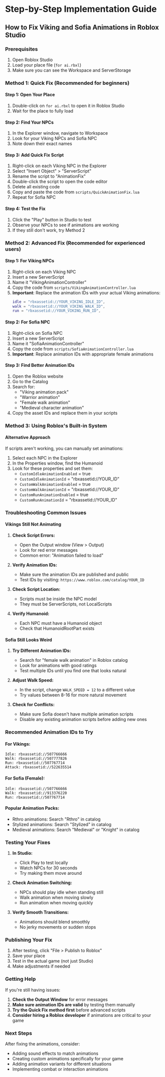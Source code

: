 # Step-by-Step Implementation Guide

## How to Fix Viking and Sofia Animations in Roblox Studio

### Prerequisites
1. Open Roblox Studio
2. Load your place file (`for ai.rbxl`)
3. Make sure you can see the Workspace and ServerStorage

### Method 1: Quick Fix (Recommended for beginners)

#### Step 1: Open Your Place
1. Double-click on `for ai.rbxl` to open it in Roblox Studio
2. Wait for the place to fully load

#### Step 2: Find Your NPCs
1. In the Explorer window, navigate to Workspace
2. Look for your Viking NPCs and Sofia NPC
3. Note down their exact names

#### Step 3: Add Quick Fix Script
1. Right-click on each Viking NPC in the Explorer
2. Select "Insert Object" > "ServerScript"
3. Rename the script to "AnimationFix"
4. Double-click the script to open the code editor
5. Delete all existing code
6. Copy and paste the code from `scripts/QuickAnimationFix.lua`
7. Repeat for Sofia NPC

#### Step 4: Test the Fix
1. Click the "Play" button in Studio to test
2. Observe your NPCs to see if animations are working
3. If they still don't work, try Method 2

### Method 2: Advanced Fix (Recommended for experienced users)

#### Step 1: For Viking NPCs
1. Right-click on each Viking NPC
2. Insert a new ServerScript
3. Name it "VikingAnimationController"
4. Copy the code from `scripts/VikingAnimationController.lua`
5. **Important**: Replace the animation IDs with your actual Viking animations:
   ```lua
   idle = "rbxassetid://YOUR_VIKING_IDLE_ID",
   walk = "rbxassetid://YOUR_VIKING_WALK_ID",
   run = "rbxassetid://YOUR_VIKING_RUN_ID",
   ```

#### Step 2: For Sofia NPC
1. Right-click on Sofia NPC
2. Insert a new ServerScript
3. Name it "SofiaAnimationController"
4. Copy the code from `scripts/SofiaAnimationController.lua`
5. **Important**: Replace animation IDs with appropriate female animations

#### Step 3: Find Better Animation IDs
1. Open the Roblox website
2. Go to the Catalog
3. Search for:
   - "Viking animation pack"
   - "Warrior animation"
   - "Female walk animation"
   - "Medieval character animation"
4. Copy the asset IDs and replace them in your scripts

### Method 3: Using Roblox's Built-in System

#### Alternative Approach
If scripts aren't working, you can manually set animations:

1. Select each NPC in the Explorer
2. In the Properties window, find the Humanoid
3. Look for these properties and set them:
   - `CustomIdleAnimationEnabled` = true
   - `CustomIdleAnimationId` = "rbxassetid://YOUR_ID"
   - `CustomWalkAnimationEnabled` = true
   - `CustomWalkAnimationId` = "rbxassetid://YOUR_ID"
   - `CustomRunAnimationEnabled` = true
   - `CustomRunAnimationId` = "rbxassetid://YOUR_ID"

### Troubleshooting Common Issues

#### Vikings Still Not Animating
1. **Check Script Errors:**
   - Open the Output window (View > Output)
   - Look for red error messages
   - Common error: "Animation failed to load"

2. **Verify Animation IDs:**
   - Make sure the animation IDs are published and public
   - Test IDs by visiting: `https://www.roblox.com/catalog/YOUR_ID`

3. **Check Script Location:**
   - Scripts must be inside the NPC model
   - They must be ServerScripts, not LocalScripts

4. **Verify Humanoid:**
   - Each NPC must have a Humanoid object
   - Check that HumanoidRootPart exists

#### Sofia Still Looks Weird
1. **Try Different Animation IDs:**
   - Search for "female walk animation" in Roblox catalog
   - Look for animations with good ratings
   - Test multiple IDs until you find one that looks natural

2. **Adjust Walk Speed:**
   - In the script, change `WALK_SPEED = 12` to a different value
   - Try values between 8-16 for more natural movement

3. **Check for Conflicts:**
   - Make sure Sofia doesn't have multiple animation scripts
   - Disable any existing animation scripts before adding new ones

### Recommended Animation IDs to Try

#### For Vikings:
```
Idle: rbxassetid://507766666
Walk: rbxassetid://507777826  
Run: rbxassetid://507767714
Attack: rbxassetid://522635514
```

#### For Sofia (Female):
```
Idle: rbxassetid://507766666
Walk: rbxassetid://913376220
Run: rbxassetid://507767714
```

#### Popular Animation Packs:
- Rthro animations: Search "Rthro" in catalog
- Stylized animations: Search "Stylized" in catalog
- Medieval animations: Search "Medieval" or "Knight" in catalog

### Testing Your Fixes

1. **In Studio:**
   - Click Play to test locally
   - Watch NPCs for 30 seconds
   - Try making them move around

2. **Check Animation Switching:**
   - NPCs should play idle when standing still
   - Walk animation when moving slowly
   - Run animation when moving quickly

3. **Verify Smooth Transitions:**
   - Animations should blend smoothly
   - No jerky movements or sudden stops

### Publishing Your Fix

1. After testing, click "File > Publish to Roblox"
2. Save your place
3. Test in the actual game (not just Studio)
4. Make adjustments if needed

### Getting Help

If you're still having issues:

1. **Check the Output Window** for error messages
2. **Make sure animation IDs are valid** by testing them manually
3. **Try the Quick Fix method first** before advanced scripts
4. **Consider hiring a Roblox developer** if animations are critical to your game

### Next Steps

After fixing the animations, consider:
- Adding sound effects to match animations
- Creating custom animations specifically for your game
- Adding animation variants for different situations
- Implementing combat or interaction animations